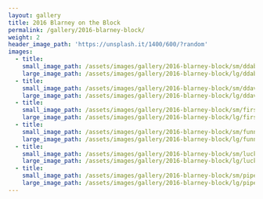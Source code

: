 ```yaml
---
layout: gallery
title: 2016 Blarney on the Block
permalink: /gallery/2016-blarney-block/
weight: 2
header_image_path: 'https://unsplash.it/1400/600/?random'
images:
  - title:
    small_image_path: /assets/images/gallery/2016-blarney-block/sm/ddabanner-4149.jpg
    large_image_path: /assets/images/gallery/2016-blarney-block/lg/ddabanner-4149.jpg
  - title:
    small_image_path: /assets/images/gallery/2016-blarney-block/sm/ddavolunteersstarttheparade-4122.jpg
    large_image_path: /assets/images/gallery/2016-blarney-block/lg/ddavolunteersstarttheparade-4122.jpg
  - title:
    small_image_path: /assets/images/gallery/2016-blarney-block/sm/firstnational-4096.jpg
    large_image_path: /assets/images/gallery/2016-blarney-block/lg/firstnational-4096.jpg
  - title:
    small_image_path: /assets/images/gallery/2016-blarney-block/sm/funnybikes1-4095.jpg
    large_image_path: /assets/images/gallery/2016-blarney-block/lg/funnybikes1-4095.jpg
  - title:
    small_image_path: /assets/images/gallery/2016-blarney-block/sm/luckystar1-4080.jpg
    large_image_path: /assets/images/gallery/2016-blarney-block/lg/luckystar1-4080.jpg
  - title:
    small_image_path: /assets/images/gallery/2016-blarney-block/sm/pipeband1-4140.jpg
    large_image_path: /assets/images/gallery/2016-blarney-block/lg/pipeband1-4140.jpg
---
```



